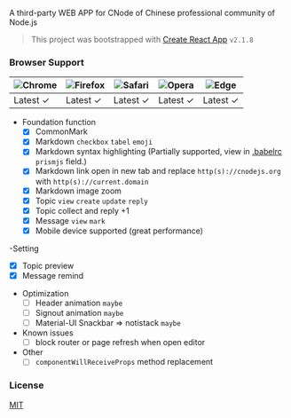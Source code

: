 A third-party WEB APP for CNode of Chinese professional community of Node.js

> This project was bootstrapped with [Create React App](https://github.com/facebookincubator/create-react-app) `v2.1.8`

### Browser Support
| ![Chrome](https://raw.github.com/alrra/browser-logos/master/src/chrome/chrome_48x48.png) | ![Firefox](https://raw.github.com/alrra/browser-logos/master/src/firefox/firefox_48x48.png) | ![Safari](https://raw.github.com/alrra/browser-logos/master/src/safari/safari_48x48.png) | ![Opera](https://raw.github.com/alrra/browser-logos/master/src/opera/opera_48x48.png) | ![Edge](https://raw.github.com/alrra/browser-logos/master/src/edge/edge_48x48.png) |
| --- | --- | --- | --- | --- |
| Latest ✓ | Latest ✓ | Latest ✓ | Latest ✓ | Latest ✓ |

- Foundation function
  - [x] CommonMark
  - [x] Markdown `checkbox` `tabel` `emoji`
  - [x] Markdown syntax highlighting (Partially supported, view in [.babelrc](.babelrc) `prismjs` field.)
  - [x] Markdown link open in new tab and replace `http(s)://cnodejs.org` with `http(s)://current.domain`
  - [x] Markdown image zoom
  - [x] Topic `view` `create` `update` `reply`
  - [x] Topic collect and reply +1
  - [x] Message `view` `mark`
  - [x] Mobile device supported (great performance)

-Setting
  - [x] Topic preview
  - [x] Message remind

- Optimization
  - [ ] Header animation `maybe`
  - [ ] Signout animation `maybe`
  - [ ] Material-UI Snackbar => notistack `maybe`

- Known issues
  - [ ] block router or page refresh when open editor

- Other
  - [ ] `componentWillReceiveProps` method replacement

### License
[MIT](https://opensource.org/licenses/MIT)
